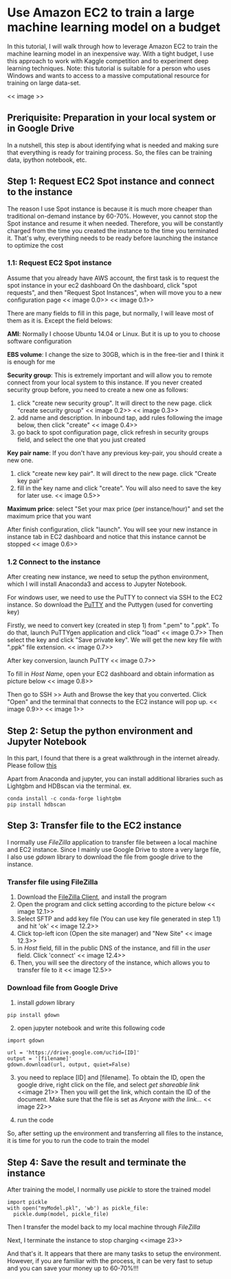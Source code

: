 # Use Amazon EC2 to train a large machine learning model on a budget

In this tutorial, I will walk through how to leverage Amazon EC2 to train the machine learning model in an inexpensive way. With a tight budget, I use this approach to work with Kaggle competition and to experiment deep learning techniques. Note: this tutorial is suitable for a person who uses Windows and wants to access to a massive computational resource for training on large data-set. 

<< image >>

## Preriquisite: Preparation in your local system or in Google Drive
In a nutshell, this step is about identifying what is needed and making sure that everything is ready for training process. So, the files can be training data, ipython notebook, etc.

## Step 1: Request EC2 Spot instance and connect to the instance 
The reason I use Spot instance is because it is much more cheaper than traditional on-demand instance by 60-70%. However, you cannot stop the Spot instance and resume it when needed. Therefore, you will be constantly charged from the time you created the instance to the time you terminated it. That's why, everything needs to be ready before launching the instance to optimize the cost

### 1.1: Request EC2 Spot instance
Assume that you already have AWS account, the first task is to request the spot instance in your ec2 dashboard
On the dashboard, click "spot requests", and then "Request Spot Instances", when will move you to a new configuration page 
 << image 0.0>>
 << image 0.1>>

There are many fields to fill in this page, but normally, I will leave most of them as it is. Except the field belows:

**AMI**: Normally I choose Ubuntu 14.04 or Linux. But it is up to you to choose software configuration

**EBS volume**: I change the size to 30GB, which is in the free-tier and I think it is enough for me

**Security group**: This is extremely important and will allow you to remote connect from your local system to this instance. If you never created security group before, you need to create a new one as follows:
1. click "create new security group". It will direct to the new page. click "create security group" 
<< image 0.2>>
<< image 0.3>>
2. add name and description. In inbound tap, add rules following the image below, then click "create"
<< image 0.4>>
3. go back to spot configuration page, click refresh in security groups field, and select the one that you just created

**Key pair name**: If you don't have any previous key-pair, you should create a new one. 
1. click "create new key pair". It will direct to the new page. click "Create key pair"
2. fill in the key name and click "create". You will also need to save the key for later use.
<< image 0.5>>

**Maximum price**: select "Set your max price (per instance/hour)" and set the maximum price that you want

After finish configuration, click "launch". You will see your new instance in instance tab in EC2 dashboard and notice that this instance cannot be stopped
<< image 0.6>>

### 1.2 Connect to the instance
After creating new instance, we need to setup the python environment, which I will install Anaconda3 and access to Jupyter Notebook.

For windows user, we need to use the PuTTY to connect via SSH to the EC2 instance. So download the [PuTTY](https://www.chiark.greenend.org.uk/~sgtatham/putty/latest.html) and the Puttygen (used for converting key)

Firstly, we need to convert key (created in step 1) from ".pem" to ".ppk". To do that, launch PuTTYgen application and click "load"
<< image 0.7>> 
Then select the key and click "Save private key". We will get the new key file with ".ppk" file extension.
<< image 0.7>>

After key conversion, launch PuTTY
<< image 0.7>>

To fill in *Host Name*, open your EC2 dashboard and obtain information as picture below
<< image 0.8>>

Then go to SSH >> Auth and Browse the key that you converted. Click "Open" and the terminal that connects to the EC2 instance will pop up.
<< image 0.9>>
<< image 1>>

## Step 2: Setup the python environment and Jupyter Notebook

In this part, I found that there is a great walkthrough in the internet already. Please follow [this](https://medium.com/@alexjsanchez/python-3-notebooks-on-aws-ec2-in-15-mostly-easy-steps-2ec5e662c6c6)

Apart from Anaconda and jupyter, you can install additional libraries such as Lightgbm and HDBscan via the terminal. 
ex.
```
conda install -c conda-forge lightgbm 
pip install hdbscan
```

## Step 3: Transfer file to the EC2 instance 
I normally use *FileZilla* application to transfer file between a local machine and EC2 instance. Since I mainly use Google Drive to store a very large file, I also use *gdown* library to download the file from google drive to the instance.  

### Transfer file using FileZilla
1. Download the [FileZilla Client](https://filezilla-project.org/), and install the program 
2. Open the program and click setting according to the picture below
<< image 12.1>>
3. Select SFTP and add key file (You can use key file generated in step 1.1) and hit 'ok'
<< image 12.2>>
4. Click top-left icon (Open the site manager) and "New Site"
<< image 12.3>>
5. in *Host* field, fill in the public DNS of the instance, and fill in the *user* field. Click 'connect'
<< image 12.4>>
6. Then, you will see the directory of the instance, which allows you to transfer file to it
<< image 12.5>>

### Download file from Google Drive
1. install *gdown* library
```
pip install gdown
```
2. open jupyter notebook and write this following code
```
import gdown

url = 'https://drive.google.com/uc?id=[ID]'
output = '[filename]'
gdown.download(url, output, quiet=False)
```

3. you need to replace [ID] and [filename]. To obtain the ID, open the google drive, right click on the file, and select *get shareable link* 
<<image 21>>
Then you will get the link, which contain the ID of the document. Make sure that the file is set as *Anyone with the link...*
<< image 22>>

4. run the code

So, after setting up the environment and transferring all files to the instance, it is time for you to run the code to train the model

## Step 4: Save the result and terminate the instance
After training the model, I normally use *pickle* to store the trained model
```
import pickle
with open("myModel.pkl", 'wb') as pickle_file:
  pickle.dump(model, pickle_file)
```
Then I transfer the model back to my local machine through *FileZilla*

Next, I terminate the instance to stop charging
<<image 23>> 

And that's it. It appears that there are many tasks to setup the environment. However, if you are familiar with the process, it can be very fast to setup and you can save your money up to 60-70%!!!

